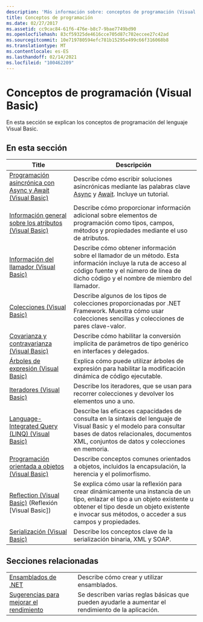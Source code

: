 ```yaml
---
description: 'Más información sobre: conceptos de programación (Visual Basic)'
title: Conceptos de programación
ms.date: 02/27/2017
ms.assetid: cc9cac84-61f6-476e-b8c7-9bae7749bd90
ms.openlocfilehash: 83cf59325de4616cce705d87c702eccee27c42ad
ms.sourcegitcommit: 10e719780594efc781b15295e499c66f316068b8
ms.translationtype: MT
ms.contentlocale: es-ES
ms.lasthandoff: 02/14/2021
ms.locfileid: "100462209"
---
```

# <a name="programming-concepts-visual-basic"></a>Conceptos de programación (Visual Basic)

En esta sección se explican los conceptos de programación del lenguaje Visual Basic.

## <a name="in-this-section"></a>En esta sección

|Title|Descripción|
|-----------|-----------------|
|[Programación asincrónica con Async y Await (Visual Basic)](async/index.md)|Describe cómo escribir soluciones asincrónicas mediante las palabras clave [Async](../../language-reference/modifiers/async.md) y [Await](../../language-reference/operators/await-operator.md). Incluye un tutorial.|
|[Información general sobre los atributos (Visual Basic)](attributes/index.md)|Describe cómo proporcionar información adicional sobre elementos de programación como tipos, campos, métodos y propiedades mediante el uso de atributos.|
|[Información del llamador (Visual Basic)](caller-information.md)|Describe cómo obtener información sobre el llamador de un método. Esta información incluye la ruta de acceso al código fuente y el número de línea de dicho código y el nombre de miembro del llamador.|
|[Colecciones (Visual Basic)](collections.md)|Describe algunos de los tipos de colecciones proporcionadas por .NET Framework. Muestra cómo usar colecciones sencillas y colecciones de pares clave-valor.|
|[Covarianza y contravarianza (Visual Basic)](covariance-contravariance/index.md)|Describe cómo habilitar la conversión implícita de parámetros de tipo genérico en interfaces y delegados.|
|[Árboles de expresión (Visual Basic)](expression-trees/index.md)|Explica cómo puede utilizar árboles de expresión para habilitar la modificación dinámica de código ejecutable.|
|[Iteradores (Visual Basic)](iterators.md)|Describe los iteradores, que se usan para recorrer colecciones y devolver los elementos uno a uno.|
|[Language-Integrated Query (LINQ) (Visual Basic)](linq/index.md)|Describe las eficaces capacidades de consulta en la sintaxis del lenguaje de Visual Basic y el modelo para consultar bases de datos relacionales, documentos XML, conjuntos de datos y colecciones en memoria.|
|[Programación orientada a objetos (Visual Basic)](object-oriented-programming.md)|Describe conceptos comunes orientados a objetos, incluidos la encapsulación, la herencia y el polimorfismo.|
|[Reflection (Visual Basic)](reflection.md) (Reflexión [Visual Basic])|Se explica cómo usar la reflexión para crear dinámicamente una instancia de un tipo, enlazar el tipo a un objeto existente u obtener el tipo desde un objeto existente e invocar sus métodos, o acceder a sus campos y propiedades.|
|[Serialización (Visual Basic)](serialization/index.md)|Describe los conceptos clave de la serialización binaria, XML y SOAP.|

## <a name="related-sections"></a>Secciones relacionadas

|||
|---|---|
|[Ensamblados de .NET](../../../standard/assembly/index.md)|Describe cómo crear y utilizar ensamblados.|
|[Sugerencias para mejorar el rendimiento](../../../framework/performance/performance-tips.md) | Se describen varias reglas básicas que pueden ayudarle a aumentar el rendimiento de la aplicación.|
